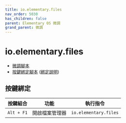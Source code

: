 ```yaml
---
title: io.elementary.files
nav_order: 5030
has_children: false
parent: Elementary OS 微調
grand_parent: 微調
---
```



# io.elementary.files

* [微調腳本](https://github.com/samwhelp/note-about-elementary-os/tree/gh-pages/_demo/adjustment/part-elementary/io.elementary.files)
* [按鍵綁定腳本](https://github.com/samwhelp/note-about-elementary-os/tree/gh-pages/_demo/adjustment/part-elementary/keybindings_custom) ([綁定說明](https://samwhelp.github.io/note-about-elementary-os/read/adjustment/elementary/keybindings_custom.html))


## 按鍵綁定

| 按鍵組合   | 功能           | 執行指令                        |
| ---------- | -------------- | ------------------------------- |
| `Alt + F1` | 開啟檔案管理器 | `io.elementary.files`           |

